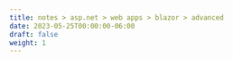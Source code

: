 ```yaml
---
title: notes > asp.net > web apps > blazor > advanced
date: 2023-05-25T00:00:00-06:00
draft: false
weight: 1
---
```


